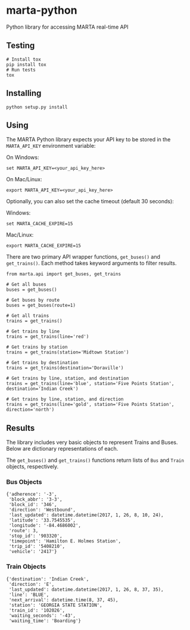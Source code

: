 # marta-python

Python library for accessing MARTA real-time API

## Testing

```
# Install tox
pip install tox
# Run tests
tox
```

## Installing

```
python setup.py install
```

## Using

The MARTA Python library expects your API key to be stored in the `MARTA_API_KEY` environment variable:

On Windows:

```
set MARTA_API_KEY=<your_api_key_here>
```

On Mac/Linux:

```
export MARTA_API_KEY=<your_api_key_here>
```

Optionally, you can also set the cache timeout (default 30 seconds):

Windows:

```
set MARTA_CACHE_EXPIRE=15
```

Mac/Linux:

```
export MARTA_CACHE_EXPIRE=15
```

There are two primary API wrapper functions, `get_buses()` and `get_trains()`. Each method takes keyword arguments to filter results.

```
from marta.api import get_buses, get_trains

# Get all buses
buses = get_buses()

# Get buses by route
buses = get_buses(route=1)

# Get all trains
trains = get_trains()

# Get trains by line
trains = get_trains(line='red')

# Get trains by station
trains = get_trains(station='Midtown Station')

# Get trains by destination
trains = get_trains(destination='Doraville')

# Get trains by line, station, and destination
trains = get_trains(line='blue', station='Five Points Station', destination='Indian Creek')

# Get trains by line, station, and direction
trains = get_trains(line='gold', station='Five Points Station', direction='north')
```

## Results

The library includes very basic objects to represent Trains and Buses. Below are dictionary representations of each.

The `get_buses()` and `get_trains()` functions return lists of `Bus` and `Train` objects, respectively.

### Bus Objects

```
{'adherence': '-3',
 'block_abbr': '3-3',
 'block_id': '346',
 'direction': 'Westbound',
 'last_updated': datetime.datetime(2017, 1, 26, 8, 10, 24),
 'latitude': '33.7545535',
 'longitude': '-84.4686002',
 'route': 3,
 'stop_id': '903320',
 'timepoint': 'Hamilton E. Holmes Station',
 'trip_id': '5408210',
 'vehicle': '2417'}
```

### Train Objects

```
{'destination': 'Indian Creek',
 'direction': 'E',
 'last_updated': datetime.datetime(2017, 1, 26, 8, 37, 35),
 'line': 'BLUE',
 'next_arrival': datetime.time(8, 37, 45),
 'station': 'GEORGIA STATE STATION',
 'train_id': '102026',
 'waiting_seconds': '-43',
 'waiting_time': 'Boarding'}
```
